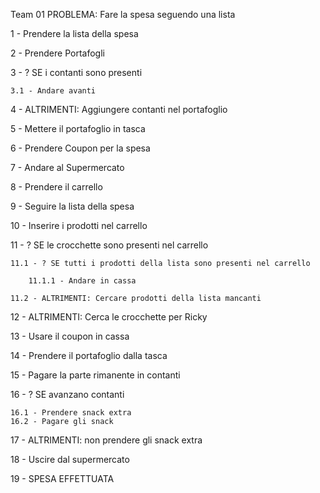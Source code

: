 Team 01
PROBLEMA: Fare la spesa seguendo una lista

1 - Prendere la lista della spesa

2 - Prendere Portafogli

3 - ? SE i contanti sono presenti

    3.1 - Andare avanti

4 - ALTRIMENTI: Aggiungere contanti nel portafoglio

5 - Mettere il portafoglio in tasca

6 - Prendere Coupon per la spesa

7 - Andare al Supermercato

8 - Prendere il carrello

9 - Seguire la lista della spesa

10 - Inserire i prodotti nel carrello

11 - ? SE le crocchette sono presenti nel carrello

    11.1 - ? SE tutti i prodotti della lista sono presenti nel carrello

        11.1.1 - Andare in cassa

    11.2 - ALTRIMENTI: Cercare prodotti della lista mancanti

12 - ALTRIMENTI: Cerca le crocchette per Ricky

13 - Usare il coupon in cassa

14 - Prendere il portafoglio dalla tasca

15 - Pagare la parte rimanente in contanti

16 - ? SE avanzano contanti

    16.1 - Prendere snack extra
    16.2 - Pagare gli snack

17 - ALTRIMENTI: non prendere gli snack extra

18 - Uscire dal supermercato

19 - SPESA EFFETTUATA